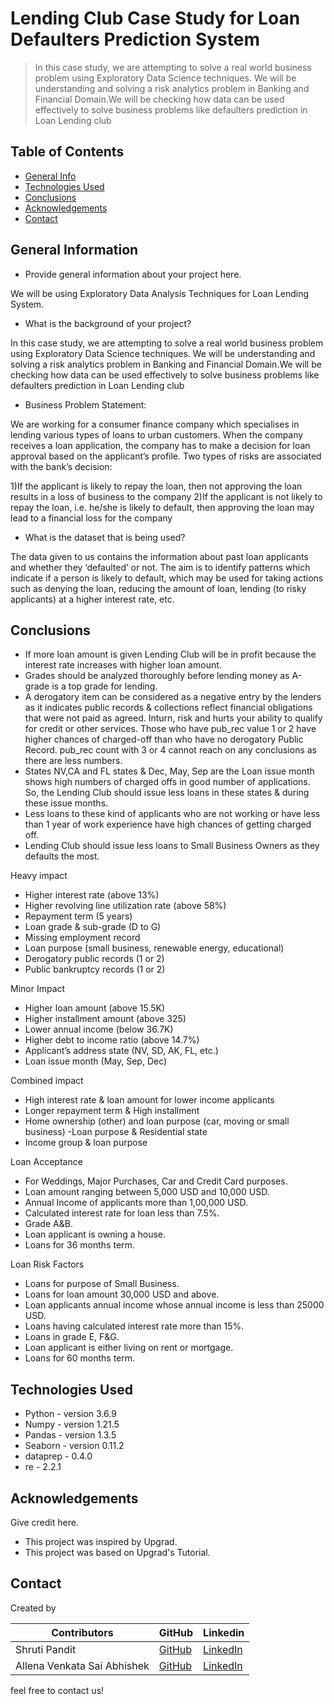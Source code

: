 # Lending Club Case Study for Loan Defaulters Prediction System
> In this case study, we are attempting to solve a real world business problem using Exploratory Data Science techniques. We will be understanding and solving a risk analytics problem in Banking and Financial Domain.We will be checking how data can be used effectively to solve business problems like defaulters prediction in Loan Lending club

## Table of Contents
* [General Info](#general-information)
* [Technologies Used](#technologies-used)
* [Conclusions](#conclusions)
* [Acknowledgements](#acknowledgements)
* [Contact](#Contact)

<!-- You can include any other section that is pertinent to your problem -->

## General Information
- Provide general information about your project here.

We will be using Exploratory Data Analysis Techniques for Loan Lending System.

- What is the background of your project?

In this case study, we are attempting to solve a real world business problem using Exploratory Data Science techniques. We will be understanding and solving a risk analytics problem in Banking and Financial Domain.We will be checking how data can be used effectively to solve business problems like defaulters prediction in Loan Lending club

- Business Problem Statement:

We are working for a consumer finance company which specialises in lending various types of loans to urban customers. When the company receives a loan application, the company has to make a decision for loan approval based on the applicant’s profile. Two types of risks are associated with the bank’s decision:

1)If the applicant is likely to repay the loan, then not approving the loan results in a loss of business to the company
2)If the applicant is not likely to repay the loan, i.e. he/she is likely to default, then approving the loan may lead to a financial loss for the company

- What is the dataset that is being used?

The data given to us contains the information about past loan applicants and whether they ‘defaulted’ or not. The aim is to identify patterns which indicate if a person is likely to default, which may be used for taking actions such as denying the loan, reducing the amount of loan, lending (to risky applicants) at a higher interest rate, etc.

<!-- You don't have to answer all the questions - just the ones relevant to your project. -->

## Conclusions
- If more loan amount is given Lending Club will be in profit because the interest rate increases with higher loan amount.
- Grades should be analyzed thoroughly before lending money as A-grade is a top grade for lending.
- A derogatory item can be considered as a negative entry by the lenders as it indicates public records & collections reflect financial obligations that were not paid as agreed. Inturn, risk and hurts your ability to qualify for credit or other services. Those who have pub_rec value 1 or 2 have higher chances of charged-off than who have no derogatory Public Record. pub_rec count with 3 or 4 cannot reach on any conclusions as there are less numbers.
- States NV,CA and FL states & Dec, May, Sep are the Loan issue month shows high numbers of charged offs  in good number of applications. So, the Lending Club should issue less loans in these states  & during these issue months.
- Less loans to these kind of applicants who are not working or have less than 1 year of work experience have high chances of getting charged off. 
- Lending Club should issue less loans to Small Business Owners as they defaults the  most.

Heavy impact
- Higher interest rate (above 13%)
- Higher revolving line utilization rate (above 58%)
- Repayment term (5 years)
- Loan grade & sub-grade (D to G)
- Missing employment record
- Loan purpose (small business, renewable energy, educational)
- Derogatory public records (1 or 2)
- Public bankruptcy records (1 or 2)

Minor Impact
- Higher loan amount (above 15.5K)
- Higher installment amount (above 325)
- Lower annual income (below 36.7K)
- Higher debt to income ratio (above 14.7%)
- Applicant’s address state (NV, SD, AK, FL, etc.)
- Loan issue month (May, Sep, Dec)

Combined impact
- High interest rate & loan amount for lower income applicants
- Longer repayment term & High installment 
- Home ownership (other) and loan purpose (car, moving or small business)
-Loan purpose & Residential state
- Income group & loan purpose

Loan Acceptance
- For Weddings, Major Purchases, Car
and Credit Card purposes.
- Loan amount ranging between 5,000
USD and 10,000 USD.
- Annual Income of applicants more
than 1,00,000 USD.
- Calculated interest rate for loan less
than 7.5%.
- Grade A&B.
- Loan applicant is owning a house.
- Loans for 36 months term.


Loan Risk Factors
- Loans for purpose of Small Business.
- Loans for loan amount 30,000 USD
and above.
- Loan applicants annual income
whose annual income is less than 25000
USD.
- Loans having calculated interest rate
more than 15%.
- Loans in grade E, F&G.
- Loan applicant is either living on rent
or mortgage.
- Loans for 60 months term.

<!-- You don't have to answer all the questions - just the ones relevant to your project. -->


## Technologies Used
- Python - version 3.6.9
- Numpy - version 1.21.5
- Pandas - version 1.3.5
- Seaborn - version 0.11.2
- dataprep - 0.4.0
- re - 2.2.1


<!-- As the libraries versions keep on changing, it is recommended to mention the version of library used in this project -->

## Acknowledgements
Give credit here.
- This project was inspired by Upgrad.
- This project was based on Upgrad's Tutorial.


## Contact
Created by 

| Contributors | GitHub | Linkedin |
| ----------- | ----------- | ----------- |
| Shruti Pandit  | [GitHub](https://github.com/shrutipandit707) | [LinkedIn](https://www.linkedin.com/in/shruti-pandit-7b946883/) |
| Allena Venkata Sai Abhishek | [GitHub](https://github.com/avs-abhishek123) | [LinkedIn](https://www.linkedin.com/in/allena-venkata-sai-abhishek-381937156/) |

  feel free to contact us!


<!-- Optional -->
<!-- ## License -->
<!-- This project is open source and available under the [... License](). -->

<!-- You don't have to include all sections - just the one's relevant to your project -->
